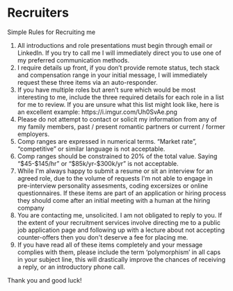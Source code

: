 # Recruiters

Simple Rules for Recruiting me
<ol>
<li>All introductions and role presentations must begin through email or LinkedIn.  If you try to call me I will immediately direct you to use one of my preferred communication methods.</li>
<li>I require details up front, if you don’t provide remote status, tech stack and compensation range in your initial message, I will immediately request these three items via an auto-responder.</li>
<li>If you have multiple roles but aren’t sure which would be most interesting to me, include the three required details for each role in a list for me to review.  If you are unsure what this list might look like, here is an excellent example: https://i.imgur.com/Uh0SvAe.png</li>
<li>Please do not attempt to contact or solicit my information from any of my family members, past / present romantic partners or current / former employers.</li>
<li>Comp ranges are expressed in numerical terms. “Market rate”, “competitive” or similar language is not acceptable.</li>
<li>Comp ranges should be constrained to 20% of the total value. Saying “$45-$145/hr” or “$85k/yr-$300k/yr” is not acceptable.</li>
<li>While I'm always happy to submit a resume or sit an interview for an agreed role, due to the volume of requests I'm not able to engage in pre-interview personality assesments, coding excersizes or online questionnaires. If these items are part of an application or hiring process they should come after an initial meeting with a human at the hiring company</li>
<li>You are contacting me, unsolicited. I am not obligated to reply to you.  If the extent of your recruitment services involve directing me to a public job application page and following up with a lecture about not accepting counter-offers then you don't deserve a fee for placing me. </li>
<li>If you have read all of these items completely and your message complies with them, please include the term ‘polymorphism’ in all caps in your subject line, this will drastically improve the chances of receiving a reply, or an introductory phone call.</li>
</ol>

Thank you and good luck!
